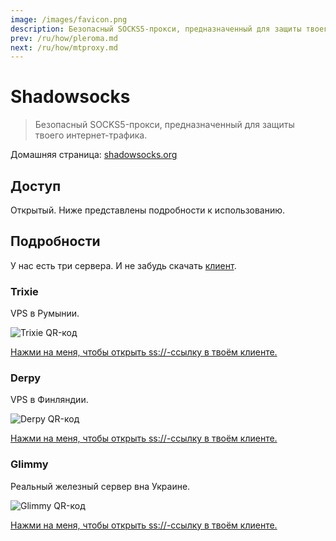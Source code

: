 ```yaml
---
image: /images/favicon.png
description: Безопасный SOCKS5-прокси, предназначенный для защиты твоего интернет-трафика.
prev: /ru/how/pleroma.md
next: /ru/how/mtproxy.md
---
```


# Shadowsocks

> Безопасный SOCKS5-прокси, предназначенный для защиты твоего интернет-трафика.

Домашняя страница: [shadowsocks.org](https://shadowsocks.org)

## Доступ

Открытый. Ниже представлены подробности к использованию.

## Подробности

У нас есть три сервера. И не забудь скачать [клиент](http://shadowsocks.org/en/download/clients.html).

### Trixie

VPS в Румынии.

![Trixie QR-код](/images/trixie-ss.webp)

[Нажми на меня, чтобы открыть ss://-ссылку в твоём клиенте.](ss://YWVzLTI1Ni1jZmI6bHVsYW1vb25AdHJpeGllLjA5MjkxOC54eXo6ODM4OA==)

### Derpy

VPS в Финляндии.

![Derpy QR-код](/images/derpy-ss.webp)

[Нажми на меня, чтобы открыть ss://-ссылку в твоём клиенте.](ss://YWVzLTI1Ni1jZmI6bXVmZmluc0BkZXJweS4wOTI5MTgueHl6OjgzODg=)

### Glimmy

Реальный железный сервер вна Украине.

![Glimmy QR-код](/images/glimmy-ss.webp)

[Нажми на меня, чтобы открыть ss://-ссылку в твоём клиенте.](ss://YWVzLTI1Ni1jZmI6c3RhcmxpZ2h0QGdsaW1teS4wOTI5MTgueHl6OjgzODg)
